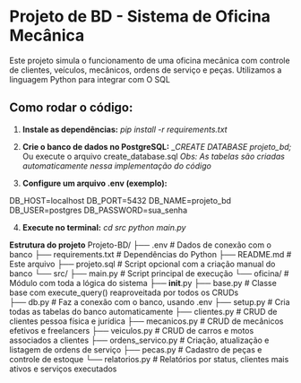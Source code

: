 # Projeto de BD - Sistema de Oficina Mecânica

Este projeto simula o funcionamento de uma oficina mecânica com controle de clientes, veículos, mecânicos, ordens de serviço e peças. Utilizamos a linguagem Python para integrar com O SQL

## Como rodar o código:

1. **Instale as dependências:**
_pip install -r requirements.txt_

2. **Crie o banco de dados no PostgreSQL:**
__CREATE DATABASE projeto_bd;_
Ou execute o arquivo create_database.sql
_Obs: As tabelas são criadas automaticamente nessa implementação do código_

3. **Configure um arquivo .env (exemplo):**

DB_HOST=localhost
DB_PORT=5432
DB_NAME=projeto_bd
DB_USER=postgres
DB_PASSWORD=sua_senha

4. **Execute no terminal:**
_cd src_
_python main.py_

**Estrutura do projeto**
Projeto-BD/
├── .env                  # Dados de conexão com o banco
├── requirements.txt      # Dependências do Python
├── README.md             # Este arquivo
├── projeto.sql           # Script opcional com a criação manual do banco
└── src/
    ├── main.py           # Script principal de execução
    └── oficina/          # Módulo com toda a lógica do sistema
        ├── __init__.py
        ├── base.py       #	Classe base com execute_query() reaproveitada por todos os CRUDs    
        ├── db.py         #	Faz a conexão com o banco, usando .env
        ├── setup.py      #	Cria todas as tabelas do banco automaticamente
        ├── clientes.py   # CRUD de clientes pessoa física e jurídica
        ├── mecanicos.py  #	CRUD de mecânicos efetivos e freelancers
        ├── veiculos.py   # CRUD de carros e motos associados a clientes
        ├── ordens_servico.py # Criação, atualização e listagem de ordens de serviço
        ├── pecas.py          # Cadastro de peças e controle de estoque
        └── relatorios.py     #	Relatórios por status, clientes mais ativos e serviços executados 
